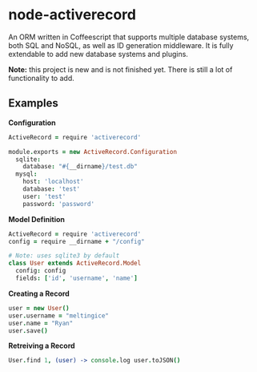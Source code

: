 # node-activerecord

An ORM written in Coffeescript that supports multiple database systems, both SQL and NoSQL, as well as ID generation middleware. It is fully extendable to add new database systems and plugins.

**Note:** this project is new and is not finished yet. There is still a lot of functionality to add.

## Examples

**Configuration**

``` coffeescript
ActiveRecord = require 'activerecord'

module.exports = new ActiveRecord.Configuration
  sqlite:
    database: "#{__dirname}/test.db"
  mysql:
    host: 'localhost'
    database: 'test'
    user: 'test'
    password: 'password'
```

**Model Definition**

``` coffeescript
ActiveRecord = require 'activerecord'
config = require __dirname + "/config"

# Note: uses sqlite3 by default
class User extends ActiveRecord.Model
  config: config
  fields: ['id', 'username', 'name']
```

**Creating a Record**

``` coffeescript
user = new User()
user.username = "meltingice"
user.name = "Ryan"
user.save()
```

**Retreiving a Record**

``` coffeescript
User.find 1, (user) -> console.log user.toJSON()
```